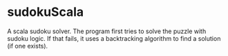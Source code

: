 # sudokuScala

A scala sudoku solver.  The program first tries to solve the puzzle with sudoku logic.  If that fails, it uses a backtracking algorithm to find a solution (if one exists).